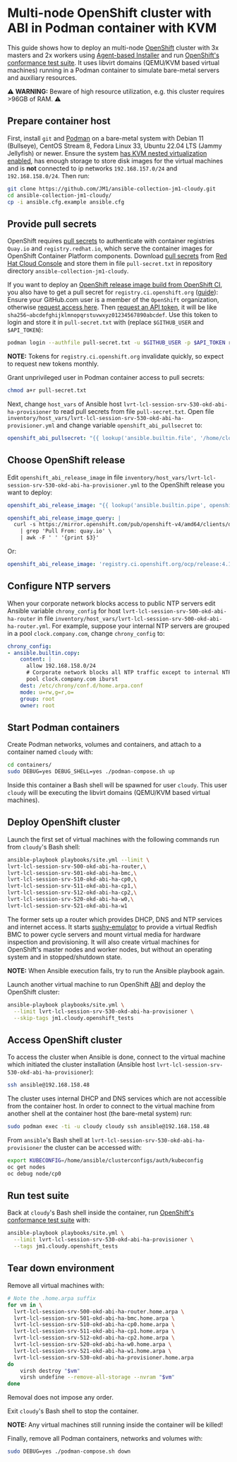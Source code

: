 # Multi-node OpenShift cluster with ABI in Podman container with KVM

This guide shows how to deploy an multi-node [OpenShift][ocp] cluster with 3x masters and 2x workers using
[Agent-based Installer][ocp-abi] and run [OpenShift's conformance test suite][ocp-tests]. It uses libvirt domains
(QEMU/KVM based virtual machines) running in a Podman container to simulate bare-metal servers and auxiliary resources.

:warning: **WARNING:** Beware of high resource utilization, e.g. this cluster requires >96GB of RAM. :warning:

[ocp]: https://www.redhat.com/en/technologies/cloud-computing/openshift/container-platform
[ocp-abi]: https://docs.openshift.com/container-platform/4.13/installing/installing_with_agent_based_installer/preparing-to-install-with-agent-based-installer.html
[ocp-tests]: https://github.com/openshift/origin

## Prepare container host

First, install `git` and [Podman][install-podman] on a bare-metal system with Debian 11 (Bullseye), CentOS Stream 8,
Fedora Linux 33, Ubuntu 22.04 LTS (Jammy Jellyfish) or newer. Ensure the system [has KVM nested virtualization enabled][
kvm-nested-virtualization], has enough storage to store disk images for the virtual machines and is **not** connected
to ip networks `192.168.157.0/24` and `192.168.158.0/24`. Then run:

[install-podman]: https://github.com/JM1/ansible-collection-jm1-cloudy/blob/master/README.md#installing-podman
[kvm-nested-virtualization]: https://github.com/JM1/ansible-collection-jm1-cloudy/blob/master/README.md#enable-kvm-nested-virtualization

```sh
git clone https://github.com/JM1/ansible-collection-jm1-cloudy.git
cd ansible-collection-jm1-cloudy/
cp -i ansible.cfg.example ansible.cfg
```

## Provide pull secrets

OpenShift requires [pull secrets][using-image-pull-secrets] to authenticate with container registries `Quay.io` and
`registry.redhat.io`, which serve the container images for OpenShift Container Platform components. Download [pull
secrets][using-image-pull-secrets] from [Red Hat Cloud Console][rh-console-abi] and store them in file `pull-secret.txt`
in repository directory `ansible-collection-jm1-cloudy`.

If you want to deploy an [OpenShift release image build from OpenShift CI][ocp-ci-releases], you also have to get a pull
secret for `registry.ci.openshift.org` ([guide][ocp-custom-builds]): Ensure your GitHub.com user is a member of the
`OpenShift` organization, otherwise [request access here][ocp-github-access]. Then [request an API token][
ocp-auth-token-request], it will be like `sha256~abcdefghijklmnopqrstuvwxyz01234567890abcdef`. Use this token to login
and store it in `pull-secret.txt` with (replace `$GITHUB_USER` and `$API_TOKEN`):

[ocp-auth-token-request]: https://oauth-openshift.apps.ci.l2s4.p1.openshiftapps.com/oauth/token/request
[ocp-ci-releases]: https://amd64.ocp.releases.ci.openshift.org/
[ocp-custom-builds]: https://source.redhat.com/groups/public/palonsor/palonsor_wiki/how_to_perform_custom_builds_of_ocp4_components
[ocp-github-access]: https://source.redhat.com/groups/public/atomicopenshift/atomicopenshift_wiki/openshift_onboarding_checklist_for_github
[rh-console-abi]: https://console.redhat.com/openshift/install/metal/agent-based
[using-image-pull-secrets]: https://docs.openshift.com/container-platform/4.13/openshift_images/managing_images/using-image-pull-secrets.html

```sh
podman login --authfile pull-secret.txt -u $GITHUB_USER -p $API_TOKEN registry.ci.openshift.org
```

**NOTE:** Tokens for `registry.ci.openshift.org` invalidate quickly, so expect to request new tokens monthly.

Grant unprivileged user in Podman container access to pull secrets:

```sh
chmod a+r pull-secret.txt
```

Next, change `host_vars` of Ansible host `lvrt-lcl-session-srv-530-okd-abi-ha-provisioner` to read pull secrets from file
`pull-secret.txt`. Open file `inventory/host_vars/lvrt-lcl-session-srv-530-okd-abi-ha-provisioner.yml` and change variable
`openshift_abi_pullsecret` to:

```yml
openshift_abi_pullsecret: "{{ lookup('ansible.builtin.file', '/home/cloudy/project/pull-secret.txt') }}"
```

## Choose OpenShift release

Edit `openshift_abi_release_image` in file `inventory/host_vars/lvrt-lcl-session-srv-530-okd-abi-ha-provisioner.yml` to the
OpenShift release you want to deploy:

```yml
openshift_abi_release_image: "{{ lookup('ansible.builtin.pipe', openshift_abi_release_image_query) }}"

openshift_abi_release_image_query: |
  curl -s https://mirror.openshift.com/pub/openshift-v4/amd64/clients/ocp/stable-4.14/release.txt \
    | grep 'Pull From: quay.io' \
    | awk -F ' ' '{print $3}'
```

Or:

```yml
openshift_abi_release_image: 'registry.ci.openshift.org/ocp/release:4.14'
```

## Configure NTP servers

When your corporate network blocks access to public NTP servers edit Ansible variable `chrony_config` for host
`lvrt-lcl-session-srv-500-okd-abi-ha-router` in file
`inventory/host_vars/lvrt-lcl-session-srv-500-okd-abi-ha-router.yml`. For example, suppose your internal NTP servers are
grouped in a pool `clock.company.com`, change `chrony_config` to:

```yml
chrony_config:
- ansible.builtin.copy:
    content: |
      allow 192.168.158.0/24
      # Corporate network blocks all NTP traffic except to internal NTP servers.
      pool clock.company.com iburst
    dest: /etc/chrony/conf.d/home.arpa.conf
    mode: u=rw,g=r,o=
    group: root
    owner: root
```

## Start Podman containers

Create Podman networks, volumes and containers, and attach to a container named `cloudy` with:

```sh
cd containers/
sudo DEBUG=yes DEBUG_SHELL=yes ./podman-compose.sh up
```

Inside this container a Bash shell will be spawned for user `cloudy`. This user `cloudy` will be executing the libvirt
domains (QEMU/KVM based virtual machines).

## Deploy OpenShift cluster

Launch the first set of virtual machines with the following commands run from `cloudy`'s Bash shell:

```sh
ansible-playbook playbooks/site.yml --limit \
lvrt-lcl-session-srv-500-okd-abi-ha-router,\
lvrt-lcl-session-srv-501-okd-abi-ha-bmc,\
lvrt-lcl-session-srv-510-okd-abi-ha-cp0,\
lvrt-lcl-session-srv-511-okd-abi-ha-cp1,\
lvrt-lcl-session-srv-512-okd-abi-ha-cp2,\
lvrt-lcl-session-srv-520-okd-abi-ha-w0,\
lvrt-lcl-session-srv-521-okd-abi-ha-w1
```

The former sets up a router which provides DHCP, DNS and NTP services and internet access. It starts [sushy-emulator][
sushy-emulator] to provide a virtual Redfish BMC to power cycle servers and mount virtual media for hardware inspection
and provisioning. It will also create virtual machines for OpenShift's master nodes and worker nodes, but without an
operating system and in stopped/shutdown state.

[sushy-emulator]: https://docs.openstack.org/sushy-tools/latest/user/dynamic-emulator.html

**NOTE:** When Ansible execution fails, try to run the Ansible playbook again.

Launch another virtual machine to run OpenShift [ABI][ocp-abi] and deploy the OpenShift cluster:

```sh
ansible-playbook playbooks/site.yml \
  --limit lvrt-lcl-session-srv-530-okd-abi-ha-provisioner \
  --skip-tags jm1.cloudy.openshift_tests
```

## Access OpenShift cluster

To access the cluster when Ansible is done, connect to the virtual machine which initiated the cluster installation
(Ansible host `lvrt-lcl-session-srv-530-okd-abi-ha-provisioner`):

```sh
ssh ansible@192.168.158.48
```

The cluster uses internal DHCP and DNS services which are not accessible from the container host. In order to connect to
the virtual machine from another shell at the container host (the bare-metal system) run:

```sh
sudo podman exec -ti -u cloudy cloudy ssh ansible@192.168.158.48
```

From `ansible`'s Bash shell at `lvrt-lcl-session-srv-530-okd-abi-ha-provisioner` the cluster can be accessed with:

```sh
export KUBECONFIG=/home/ansible/clusterconfigs/auth/kubeconfig
oc get nodes
oc debug node/cp0
```

## Run test suite

Back at `cloudy`'s Bash shell inside the container, run [OpenShift's conformance test suite][ocp-tests] with:

```sh
ansible-playbook playbooks/site.yml \
  --limit lvrt-lcl-session-srv-530-okd-abi-ha-provisioner \
  --tags jm1.cloudy.openshift_tests
```

## Tear down environment

Remove all virtual machines with:

```sh
# Note the .home.arpa suffix
for vm in \
  lvrt-lcl-session-srv-500-okd-abi-ha-router.home.arpa \
  lvrt-lcl-session-srv-501-okd-abi-ha-bmc.home.arpa \
  lvrt-lcl-session-srv-510-okd-abi-ha-cp0.home.arpa \
  lvrt-lcl-session-srv-511-okd-abi-ha-cp1.home.arpa \
  lvrt-lcl-session-srv-512-okd-abi-ha-cp2.home.arpa \
  lvrt-lcl-session-srv-520-okd-abi-ha-w0.home.arpa \
  lvrt-lcl-session-srv-521-okd-abi-ha-w1.home.arpa \
  lvrt-lcl-session-srv-530-okd-abi-ha-provisioner.home.arpa
do
    virsh destroy "$vm"
    virsh undefine --remove-all-storage --nvram "$vm"
done
```

Removal does not impose any order.

Exit `cloudy`'s Bash shell to stop the container.

**NOTE:** Any virtual machines still running inside the container will be killed!

Finally, remove all Podman containers, networks and volumes with:

```sh
sudo DEBUG=yes ./podman-compose.sh down
```
